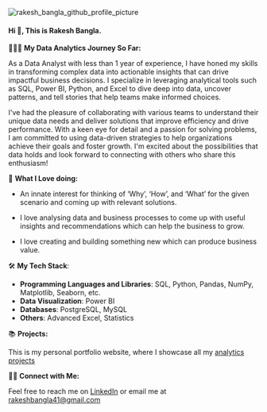 
![rakesh_bangla_github_profile_picture](https://github.com/rakeshbangla41/rakeshbangla41/assets/132288134/a24294c6-0842-4f28-b734-53cf69995f8e)


#### Hi 👋, This is Rakesh Bangla.

👨🏽‍💻  **My Data Analytics Journey So Far:**

As a Data Analyst with less than 1 year of experience, I have honed my skills in transforming complex data into actionable insights that can drive impactful business decisions. I specialize in leveraging analytical tools such as SQL, Power BI, Python, and Excel to dive deep into data, uncover patterns, and tell stories that help teams make informed choices. 

I've had the pleasure of collaborating with various teams to understand their unique data needs and deliver solutions that improve efficiency and drive performance. With a keen eye for detail and a passion for solving problems, I am committed to using data-driven strategies to help organizations achieve their goals and foster growth. I'm excited about the possibilities that data holds and look forward to connecting with others who share this enthusiasm!

🌟  **What I Love doing:**   

* An innate interest for thinking of ‘Why’, ‘How’, and ‘What’ for the given scenario and coming up with relevant solutions.

* I love analysing data and business processes to come up with useful insights and recommendations which can help the business to grow.

* I love creating and building something new which can produce business value.


🛠️  **My Tech Stack**:   

* **Programming Languages and Libraries**: SQL, Python, Pandas, NumPy, Matplotlib, Seaborn, etc.
* **Data Visualization**: Power BI
* **Databases**: PostgreSQL, MySQL
* **Others**: Advanced Excel, Statistics

📚  **Projects:**

This is my personal portfolio website, where I showcase all my [analytics projects](https://codebasics.io/portfolio/Rakesh-Bangla)

👋🏻 **Connect with Me:**

Feel free to reach me on [LinkedIn](https://www.linkedin.com/in/rakesh-bangla/) or email me at rakeshbangla41@gmail.com






